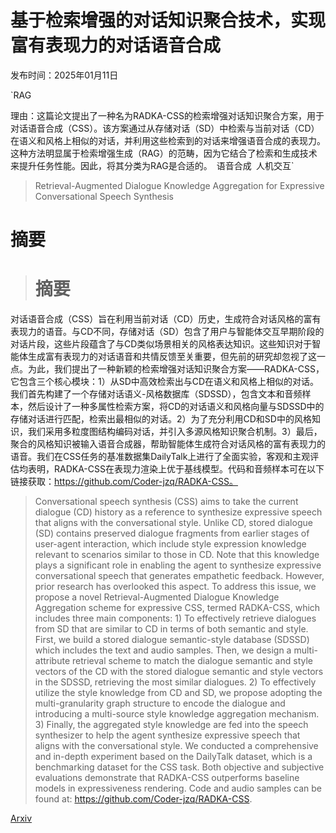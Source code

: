 # 基于检索增强的对话知识聚合技术，实现富有表现力的对话语音合成

发布时间：2025年01月11日

`RAG

理由：这篇论文提出了一种名为RADKA-CSS的检索增强对话知识聚合方案，用于对话语音合成（CSS）。该方案通过从存储对话（SD）中检索与当前对话（CD）在语义和风格上相似的对话，并利用这些检索到的对话来增强语音合成的表现力。这种方法明显属于检索增强生成（RAG）的范畴，因为它结合了检索和生成技术来提升任务性能。因此，将其分类为RAG是合适的。` `语音合成` `人机交互`

> Retrieval-Augmented Dialogue Knowledge Aggregation for Expressive Conversational Speech Synthesis

# 摘要

> # 摘要
对话语音合成（CSS）旨在利用当前对话（CD）历史，生成符合对话风格的富有表现力的语音。与CD不同，存储对话（SD）包含了用户与智能体交互早期阶段的对话片段，这些片段蕴含了与CD类似场景相关的风格表达知识。这些知识对于智能体生成富有表现力的对话语音和共情反馈至关重要，但先前的研究却忽视了这一点。为此，我们提出了一种新颖的检索增强对话知识聚合方案——RADKA-CSS，它包含三个核心模块：1）从SD中高效检索出与CD在语义和风格上相似的对话。我们首先构建了一个存储对话语义-风格数据库（SDSSD），包含文本和音频样本，然后设计了一种多属性检索方案，将CD的对话语义和风格向量与SDSSD中的存储对话进行匹配，检索出最相似的对话。2）为了充分利用CD和SD中的风格知识，我们采用多粒度图结构编码对话，并引入多源风格知识聚合机制。3）最后，聚合的风格知识被输入语音合成器，帮助智能体生成符合对话风格的富有表现力的语音。我们在CSS任务的基准数据集DailyTalk上进行了全面实验，客观和主观评估均表明，RADKA-CSS在表现力渲染上优于基线模型。代码和音频样本可在以下链接获取：https://github.com/Coder-jzq/RADKA-CSS。

> Conversational speech synthesis (CSS) aims to take the current dialogue (CD) history as a reference to synthesize expressive speech that aligns with the conversational style. Unlike CD, stored dialogue (SD) contains preserved dialogue fragments from earlier stages of user-agent interaction, which include style expression knowledge relevant to scenarios similar to those in CD. Note that this knowledge plays a significant role in enabling the agent to synthesize expressive conversational speech that generates empathetic feedback. However, prior research has overlooked this aspect. To address this issue, we propose a novel Retrieval-Augmented Dialogue Knowledge Aggregation scheme for expressive CSS, termed RADKA-CSS, which includes three main components: 1) To effectively retrieve dialogues from SD that are similar to CD in terms of both semantic and style. First, we build a stored dialogue semantic-style database (SDSSD) which includes the text and audio samples. Then, we design a multi-attribute retrieval scheme to match the dialogue semantic and style vectors of the CD with the stored dialogue semantic and style vectors in the SDSSD, retrieving the most similar dialogues. 2) To effectively utilize the style knowledge from CD and SD, we propose adopting the multi-granularity graph structure to encode the dialogue and introducing a multi-source style knowledge aggregation mechanism. 3) Finally, the aggregated style knowledge are fed into the speech synthesizer to help the agent synthesize expressive speech that aligns with the conversational style. We conducted a comprehensive and in-depth experiment based on the DailyTalk dataset, which is a benchmarking dataset for the CSS task.
  Both objective and subjective evaluations demonstrate that RADKA-CSS outperforms baseline models in expressiveness rendering. Code and audio samples can be found at: https://github.com/Coder-jzq/RADKA-CSS.

[Arxiv](https://arxiv.org/abs/2501.06467)